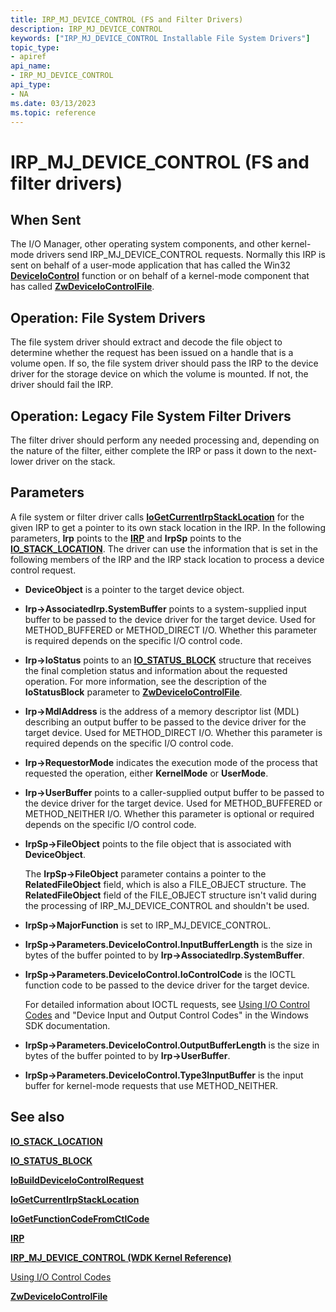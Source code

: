 ```yaml
---
title: IRP_MJ_DEVICE_CONTROL (FS and Filter Drivers)
description: IRP_MJ_DEVICE_CONTROL
keywords: ["IRP_MJ_DEVICE_CONTROL Installable File System Drivers"]
topic_type:
- apiref
api_name:
- IRP_MJ_DEVICE_CONTROL
api_type:
- NA
ms.date: 03/13/2023
ms.topic: reference
---
```


# IRP_MJ_DEVICE_CONTROL (FS and filter drivers)

## When Sent

The I/O Manager, other operating system components, and other kernel-mode drivers send IRP_MJ_DEVICE_CONTROL requests. Normally this IRP is sent on behalf of a user-mode application that has called the Win32 [**DeviceIoControl**](/windows/win32/api/ioapiset/nf-ioapiset-deviceiocontrol) function or on behalf of a kernel-mode component that has called [**ZwDeviceIoControlFile**](/windows-hardware/drivers/ddi/ntifs/nf-ntifs-zwdeviceiocontrolfile).

## Operation: File System Drivers

The file system driver should extract and decode the file object to determine whether the request has been issued on a handle that is a volume open. If so, the file system driver should pass the IRP to the device driver for the storage device on which the volume is mounted. If not, the driver should fail the IRP.

## Operation: Legacy File System Filter Drivers

The filter driver should perform any needed processing and, depending on the nature of the filter, either complete the IRP or pass it down to the next-lower driver on the stack.

## Parameters

A file system or filter driver calls [**IoGetCurrentIrpStackLocation**](/windows-hardware/drivers/ddi/wdm/nf-wdm-iogetcurrentirpstacklocation) for the given IRP to get a pointer to its own stack location in the IRP. In the following parameters, **Irp** points to the [**IRP**](/windows-hardware/drivers/ddi/wdm/ns-wdm-_irp) and **IrpSp** points to the [**IO_STACK_LOCATION**](/windows-hardware/drivers/ddi/wdm/ns-wdm-_io_stack_location). The driver can use the information that is set in the following members of the IRP and the IRP stack location to process a device control request.

- **DeviceObject** is a pointer to the target device object.

- **Irp->AssociatedIrp.SystemBuffer** points to a system-supplied input buffer to be passed to the device driver for the target device. Used for METHOD_BUFFERED or METHOD_DIRECT I/O. Whether this parameter is required depends on the specific I/O control code.

- **Irp->IoStatus** points to an [**IO_STATUS_BLOCK**](/windows-hardware/drivers/ddi/wdm/ns-wdm-_io_status_block) structure that receives the final completion status and information about the requested operation. For more information, see the description of the **IoStatusBlock** parameter to [**ZwDeviceIoControlFile**](/windows-hardware/drivers/ddi/ntifs/nf-ntifs-zwdeviceiocontrolfile).

- **Irp->MdlAddress** is the address of a memory descriptor list (MDL) describing an output buffer to be passed to the device driver for the target device. Used for METHOD_DIRECT I/O. Whether this parameter is required depends on the specific I/O control code.

- **Irp->RequestorMode** indicates the execution mode of the process that requested the operation, either **KernelMode** or **UserMode**.

- **Irp->UserBuffer** points to a caller-supplied output buffer to be passed to the device driver for the target device. Used for METHOD_BUFFERED or METHOD_NEITHER I/O. Whether this parameter is optional or required depends on the specific I/O control code.

- **IrpSp->FileObject** points to the file object that is associated with **DeviceObject**.

  The **IrpSp->FileObject** parameter contains a pointer to the **RelatedFileObject** field, which is also a FILE_OBJECT structure. The **RelatedFileObject** field of the FILE_OBJECT structure isn't valid during the processing of IRP_MJ_DEVICE_CONTROL and shouldn't be used.

- **IrpSp->MajorFunction** is set to IRP_MJ_DEVICE_CONTROL.

- **IrpSp->Parameters.DeviceIoControl.InputBufferLength** is the size in bytes of the buffer pointed to by **Irp->AssociatedIrp.SystemBuffer**.

- **IrpSp->Parameters.DeviceIoControl.IoControlCode** is the IOCTL function code to be passed to the device driver for the target device.

  For detailed information about IOCTL requests, see [Using I/O Control Codes](../kernel/introduction-to-i-o-control-codes.md) and "Device Input and Output Control Codes" in the Windows SDK documentation.

- **IrpSp->Parameters.DeviceIoControl.OutputBufferLength** is the size in bytes of the buffer pointed to by **Irp->UserBuffer**.

- **IrpSp->Parameters.DeviceIoControl.Type3InputBuffer** is the input buffer for kernel-mode requests that use METHOD_NEITHER.

## See also

[**IO_STACK_LOCATION**](/windows-hardware/drivers/ddi/wdm/ns-wdm-_io_stack_location)

[**IO_STATUS_BLOCK**](/windows-hardware/drivers/ddi/wdm/ns-wdm-_io_status_block)

[**IoBuildDeviceIoControlRequest**](/windows-hardware/drivers/ddi/wdm/nf-wdm-iobuilddeviceiocontrolrequest)

[**IoGetCurrentIrpStackLocation**](/windows-hardware/drivers/ddi/wdm/nf-wdm-iogetcurrentirpstacklocation)

[**IoGetFunctionCodeFromCtlCode**](/windows-hardware/drivers/ddi/wdm/nf-wdm-iogetfunctioncodefromctlcode)

[**IRP**](/windows-hardware/drivers/ddi/wdm/ns-wdm-_irp)

[**IRP_MJ_DEVICE_CONTROL (WDK Kernel Reference)**](../kernel/irp-mj-device-control.md)

[Using I/O Control Codes](../kernel/introduction-to-i-o-control-codes.md)

[**ZwDeviceIoControlFile**](/windows-hardware/drivers/ddi/ntifs/nf-ntifs-zwdeviceiocontrolfile)
